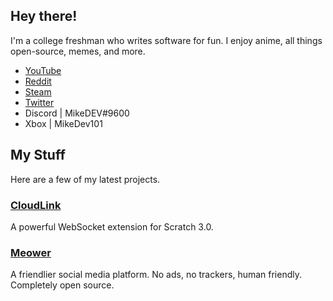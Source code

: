 ## Hey there!

I'm a college freshman who writes software for fun. I enjoy anime, all things open-source, memes, and more.

* [YouTube](https://www.youtube.com/@mikedev101/)
* [Reddit](https://www.reddit.com/u/MikeDeveloper101)
* [Steam](https://steamcommunity.com/id/MikeDev101/)
* [Twitter](https://twitter.com/MDev101)
* Discord | MikeDEV#9600
* Xbox | MikeDev101

## My Stuff

Here are a few of my latest projects.

### **[CloudLink](https://mikedev101.github.io/cloudlink)**

A powerful WebSocket extension for Scratch 3.0.

### **[Meower](https://github.com/meower-media-co/)**

A friendlier social media platform. No ads, no trackers, human friendly. Completely open source.
